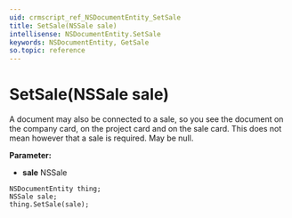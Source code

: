 ```yaml
---
uid: crmscript_ref_NSDocumentEntity_SetSale
title: SetSale(NSSale sale)
intellisense: NSDocumentEntity.SetSale
keywords: NSDocumentEntity, GetSale
so.topic: reference
---
```


# SetSale(NSSale sale)

A document may also be connected to a sale, so you see the document on the company card, on the project card and on the sale card. This does not mean however that a sale is required. May be null.

**Parameter:** 
 - **sale** NSSale

```crmscript
NSDocumentEntity thing;
NSSale sale;
thing.SetSale(sale);
```

